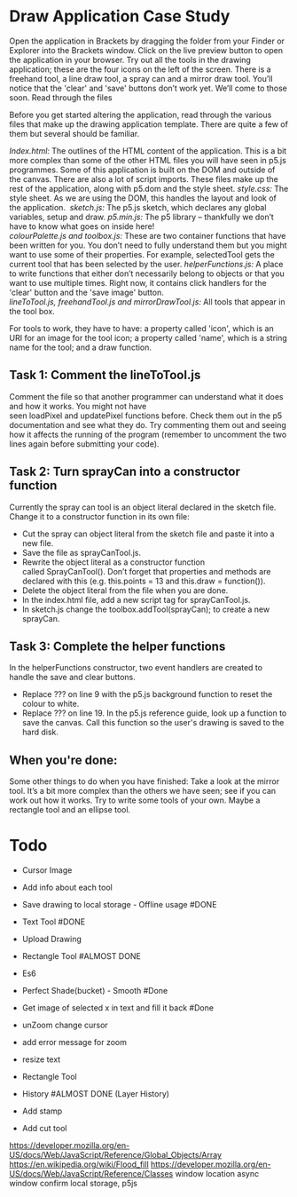 # Draw Application Case Study

Open the application in Brackets by dragging the folder from your Finder or Explorer into the Brackets window. Click on the live preview button to open the application in your browser. Try out all the tools in the drawing application; these are the four icons on the left of the screen. There is a freehand tool, a line draw tool, a spray can and a mirror draw tool. You’ll notice that the 'clear' and 'save' buttons don’t work yet. We’ll come to those soon.
Read through the files

Before you get started altering the application, read through the various files that make up the drawing application template. There are quite a few of them but several should be familiar.

*Index.html:* The outlines of the HTML content of the application. This is a bit more complex than some of the other HTML files you will have seen in p5.js programmes. Some of this application is built on the DOM and outside of the canvas. There are also a lot of script imports. These files make up the rest of the application, along with p5.dom and the style sheet.
*style.css:* The style sheet. As we are using the DOM, this handles the layout and look of the application. 
*sketch.js:* The p5.js sketch, which declares any global variables, setup and draw.
*p5.min.js:* The p5 library – thankfully we don’t have to know what goes on inside here!
*colourPalette.js and toolbox.js:* These are two container functions that have been written for you. You don’t need to fully understand them but you might want to use some of their properties. For example, selectedTool gets the current tool that has been selected by the user.
*helperFunctions.js:* A place to write functions that either don’t necessarily belong to objects or that you want to use multiple times. Right now, it contains click handlers for the 'clear' button and the 'save image' button.
*lineToTool.js, freehandTool.js and mirrorDrawTool.js:* All tools that appear in the tool box. 

For tools to work, they have to have: a property called 'icon', which is an URI for an image for the tool icon; a property called 'name', which is a string name for the tool; and a draw function.

## Task 1: Comment the lineToTool.js
Comment the file so that another programmer can understand what it does and how it works. You might not have seen loadPixel and updatePixel functions before. Check them out in the p5 documentation and see what they do. Try commenting them out and seeing how it affects the running of the program (remember to uncomment the two lines again before submitting your code).

## Task 2: Turn sprayCan into a constructor function
Currently the spray can tool is an object literal declared in the sketch file. Change it to a constructor function in its own file:

* Cut the spray can object literal from the sketch file and paste it into a new file. 
* Save the file as sprayCanTool.js.
* Rewrite the object literal as a constructor function called SprayCanTool(). Don’t forget that properties and methods are declared with this (e.g. this.points = 13 and this.draw = function()).
* Delete the object literal from the file when you are done.
* In the index.html file, add a new script tag for sprayCanTool.js.
* In sketch.js change the toolbox.addTool(sprayCan); to create a new sprayCan.

## Task 3: Complete the helper functions
In the helperFunctions constructor, two event handlers are created to handle the save and clear buttons.

* Replace ??? on line 9 with the p5.js background function to reset the colour to white.
* Replace ??? on line 19. In the p5.js reference guide, look up a function to save the canvas. Call this function so the user's drawing is saved to the hard disk.

## When you're done: 
Some other things to do when you have finished:
Take a look at the mirror tool. It’s a bit more complex than the others we have seen; see if you can work out how it works.
Try to write some tools of your own. Maybe a rectangle tool and an ellipse tool.


# Todo
- Cursor Image
- Add info about each tool
- Save drawing to local storage - Offline usage #DONE
- Text Tool #DONE
- Upload Drawing 
- Rectangle Tool #ALMOST DONE
- Es6
- Perfect Shade(bucket) - Smooth #Done
- Get image of selected x in text and fill it back #Done
- unZoom change cursor
- add error message for zoom
- resize text
- Rectangle Tool


- History #ALMOST DONE (Layer History)
- Add stamp
- Add cut tool

https://developer.mozilla.org/en-US/docs/Web/JavaScript/Reference/Global_Objects/Array
https://en.wikipedia.org/wiki/Flood_fill
https://developer.mozilla.org/en-US/docs/Web/JavaScript/Reference/Classes
window location 
async
window confirm
local storage, p5js